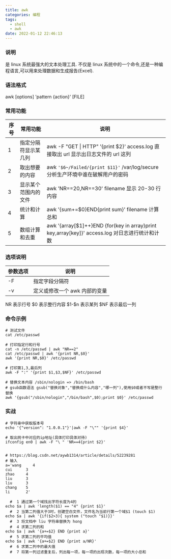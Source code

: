 ```yaml
---
title: awk
categories: 编程
tags:
  - shell
  - awk
date: 2022-01-12 22:46:13
---
```


### 说明

是 linux 系统最强大的文本处理工具. 不仅是 linux 系统中的一个命令,还是一种编程语言,可以用来处理数据和生成报告(Excel).

### 语法格式

awk [options] 'pattern {action}' [FILE]

### 常用功能

| 序号 | 常用功能             | 说明                                                                                           |
| ---- | -------------------- | ---------------------------------------------------------------------------------------------- |
| 1    | 指定分隔符显示某几列 | awk -F "GET \| HTTP" '{print $2}' access.log 直接取出 url 显示出日志文件的 url 这列            |
| 2    | 取出想要的内容       | awk `'$6~/Failed/{print $11}'` /var/log/secure 分析生产环境中谁在破解用户的密码                |
| 3    | 显示某个范围内的文件 | awk 'NR\==20,NR\==30' filename 显示 20-30 行内容                                               |
| 4    | 统计和计算           | awk '{sum+=$0}END{print sum}' filename 计算总和                                                |
| 5    | 数组计算和去重       | awk '{array[$1]++}END {for(key in array)print key,array[key]}' access.log 对日志进行统计和计数 |

### 选项说明

| 参数选项 | 说明                          |
| -------- | ----------------------------- |
| -F       | 指定字段分隔符                |
| -v       | 定义或修改一个 awk 内部的变量 |

NR 表示行号
\$0 表示整行内容
\$1-\$n 表示某列
\$NF 表示最后一列

### 命令示例

```shell
# 测试文件
cat /etc/passwd

# 打印指定行和行号
cat -n /etc/passwd | awk "NR==2"
cat /etc/passwd | awk '{print NR,$0}'
awk '{print NR,$0}' /etc/passwd

# 打印第1,3,最后列
awk -F ":" '{print $1,$3,$NF}' /etc/passwd

# 替换文本内容 /sbin/nologin => /bin/bash
# gsub函数语法 gsub("替换对象","替换成什么内容","哪一列"),使用$0或者不写是整行替换
awk '{gsub("/sbin/nologin","/bin/bash",$0);print $0}' /etc/passwd
```

### 实战

```shell
# 字符串中获取版本号
echo '{"version": "1.0.0.1"}'|awk -F "\"" '{print $4}'

# 取出网卡中对应的ip地址(具体打印具体对待)
ifconfig en0 | awk -F "\ " 'NR==4{print $2}'


# https://blog.csdn.net/aywb1314/article/details/52239281
# 输入
a='wang     4
cui      3
zhao     4
liu      3
liu      3
chang    5
li       2'

  #  1 通过第一个域找出字符长度为4的
echo $a | awk 'length($1) == "4" {print $1}'
  #  2 当第二列值大于3时，创建空白文件，文件名为当前行第一个域$1 (touch $1)
echo $a | awk '{if($2>3){ system ("touch "$1)}}'
  #  3 将文档中 liu 字符串替换为 hong
  #  4 求第二列的和
echo $a | awk '{a+=$2} END {print a}'
  #  5 求第二列的平均值
echo $a | awk '{a+=$2} END {print a/NR}'
  #  6 求第二列中的最大值
  #  7 将第一列过滤重复后，列出每一项，每一项的出现次数，每一项的大小总和

```
